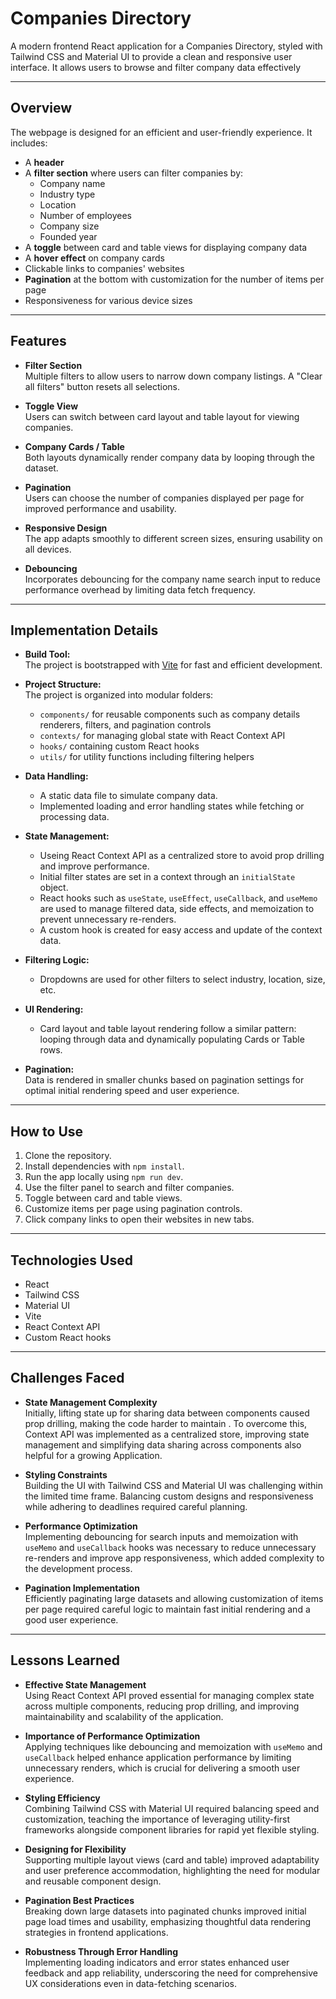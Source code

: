# Companies Directory

A modern frontend React application for a Companies Directory, styled with Tailwind CSS and Material UI to provide a clean and responsive user interface.
It allows users to browse and filter company data effectively

---

## Overview

The webpage is designed for an efficient and user-friendly experience. It includes:

- A **header**
- A **filter section** where users can filter companies by:
  - Company name
  - Industry type
  - Location
  - Number of employees
  - Company size
  - Founded year
- A **toggle** between card and table views for displaying company data
- A **hover effect** on company cards
- Clickable links to companies' websites
- **Pagination** at the bottom with customization for the number of items per page
- Responsiveness for various device sizes

---

## Features

- **Filter Section**  
  Multiple filters to allow users to narrow down company listings. A "Clear all filters" button resets all selections.
  
- **Toggle View**  
  Users can switch between card layout and table layout for viewing companies.

- **Company Cards / Table**  
  Both layouts dynamically render company data by looping through the dataset.

- **Pagination**  
  Users can choose the number of companies displayed per page for improved performance and usability.

- **Responsive Design**  
  The app adapts smoothly to different screen sizes, ensuring usability on all devices.

- **Debouncing**  
  Incorporates debouncing for the company name search input to reduce performance overhead by limiting data fetch frequency.

---

## Implementation Details

- **Build Tool:**  
  The project is bootstrapped with [Vite](https://vitejs.dev/) for fast and efficient development.

- **Project Structure:**  
  The project is organized into modular folders:  
  - `components/` for reusable components such as company details renderers, filters, and pagination controls  
  - `contexts/` for managing global state with React Context API  
  - `hooks/` containing custom React hooks  
  - `utils/` for utility functions including filtering helpers  

- **Data Handling:**  
  - A static data file to simulate company data.  
  - Implemented loading and error handling states while fetching or processing data.

- **State Management:**  
  - Useing React Context API as a centralized store to avoid prop drilling and improve performance.  
  - Initial filter states are set in a context through an `initialState` object.  
  - React hooks such as `useState`, `useEffect`, `useCallback`, and `useMemo` are used to manage filtered data, side effects, and memoization to prevent unnecessary re-renders.  
  - A custom hook is created for easy access and update of the context data.

- **Filtering Logic:**  
  - Dropdowns are used for other filters to select industry, location, size, etc.

- **UI Rendering:**  
  - Card layout and table layout rendering follow a similar pattern: looping through data and dynamically populating Cards or Table rows.  

- **Pagination:**  
  Data is rendered in smaller chunks based on pagination settings for optimal initial rendering speed and user experience.

---

## How to Use

1. Clone the repository.
2. Install dependencies with `npm install`.
3. Run the app locally using `npm run dev`.
4. Use the filter panel to search and filter companies.
5. Toggle between card and table views.
6. Customize items per page using pagination controls.
7. Click company links to open their websites in new tabs.

---

## Technologies Used

- React
- Tailwind CSS
- Material UI
- Vite
- React Context API
- Custom React hooks

---


## Challenges Faced

- **State Management Complexity**  
  Initially, lifting state up for sharing data between components caused prop drilling, making the code harder to maintain . To overcome this, Context API was implemented as a centralized store, improving state management and simplifying data sharing across components also helpful for a growing Application.

- **Styling Constraints**  
  Building the UI with Tailwind CSS and Material UI was challenging within the limited time frame. Balancing custom designs and responsiveness while adhering to deadlines required careful planning.

- **Performance Optimization**  
  Implementing debouncing for search inputs and memoization with `useMemo` and `useCallback` hooks was necessary to reduce unnecessary re-renders and improve app responsiveness, which added complexity to the development process.

- **Pagination Implementation**  
  Efficiently paginating large datasets and allowing customization of items per page required careful logic to maintain fast initial rendering and a good user experience.


---


## Lessons Learned

- **Effective State Management**  
  Using React Context API proved essential for managing complex state across multiple components, reducing prop drilling, and improving maintainability and scalability of the application.

- **Importance of Performance Optimization**  
  Applying techniques like debouncing and memoization with `useMemo` and `useCallback` helped enhance application performance by limiting unnecessary renders, which is crucial for delivering a smooth user experience.

- **Styling Efficiency**  
  Combining Tailwind CSS with Material UI required balancing speed and customization, teaching the importance of leveraging utility-first frameworks alongside component libraries for rapid yet flexible styling.

- **Designing for Flexibility**  
  Supporting multiple layout views (card and table) improved adaptability and user preference accommodation, highlighting the need for modular and reusable component design.

- **Pagination Best Practices**  
  Breaking down large datasets into paginated chunks improved initial page load times and usability, emphasizing thoughtful data rendering strategies in frontend applications.

- **Robustness Through Error Handling**  
  Implementing loading indicators and error states enhanced user feedback and app reliability, underscoring the need for comprehensive UX considerations even in data-fetching scenarios.
